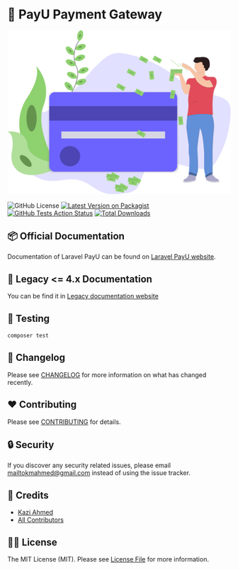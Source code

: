 # :gift: PayU Payment Gateway

![Payu Package](resources/images/payment.svg)

![GitHub License](https://img.shields.io/github/license/tzsk/payu?style=for-the-badge)
[![Latest Version on Packagist](https://img.shields.io/packagist/v/tzsk/payu.svg?style=for-the-badge&logo=composer)](https://packagist.org/packages/tzs/payu)
[![GitHub Tests Action Status](https://img.shields.io/github/workflow/status/tzsk/payu/Tests?label=tests&style=for-the-badge&logo=github)](https://github.com/tzsk/payu/actions?query=workflow%3ATests+branch%3Amaster)
[![Total Downloads](https://img.shields.io/packagist/dt/tzsk/payu.svg?style=for-the-badge&logo=laravel)](https://packagist.org/packages/tzsk/payu)

## :package: Official Documentation

Documentation of Laravel PayU can be found on [Laravel PayU website](https://payu.tzskr.com).

## :see_no_evil: Legacy <= 4.x Documentation

You can be find it in [Legacy documentation website](https://tzsk.github.io/payu) 

## :microscope: Testing

``` bash
composer test
```

## :date: Changelog

Please see [CHANGELOG](CHANGELOG.md) for more information on what has changed recently.

## :heart: Contributing

Please see [CONTRIBUTING](.github/CONTRIBUTING.md) for details.

## :lock: Security

If you discover any security related issues, please email mailtokmahmed@gmail.com instead of using the issue tracker.

## :crown: Credits

- [Kazi Ahmed](https://github.com/tzsk)
- [All Contributors](../../contributors)

## :policeman: License

The MIT License (MIT). Please see [License File](LICENSE.md) for more information.
